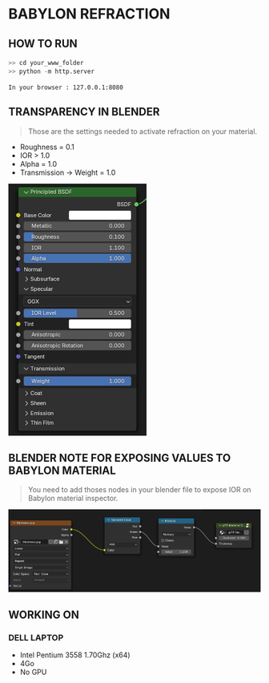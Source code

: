 # BABYLON REFRACTION 

## HOW TO RUN 

```python
>> cd your_www_folder
>> python -m http.server 
``` 

`In your browser : 127.0.0.1:8080`

## TRANSPARENCY IN BLENDER

> Those are the settings needed to activate refraction on your material.

 - Roughness = 0.1
 - IOR > 1.0
 - Alpha = 1.0
 - Transmission -> Weight = 1.0

![Node_parameter_for_refraction](images/principledBSDF_for_refraction.png)

## BLENDER NOTE FOR EXPOSING VALUES TO BABYLON MATERIAL

> You need to add thoses nodes in your blender file to expose IOR on Babylon material inspector.

![Node_to_add_in_blender_file](images/nodes_to_add_blender_file.png)

## WORKING ON 

### DELL LAPTOP 

 - Intel Pentium 3558 1.70Ghz (x64)
 - 4Go
 - No GPU 